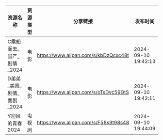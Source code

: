 | 资源名称              | 资源类型 | 分享链接                                 | 发布时间                |
| ----------------- | ---- | ------------------------------------ | ------------------- |
| C乘船而去_国产_剧情_2024  | 电影   | https://www.alipan.com/s/kbDzQcxc48t | 2024-09-10 19:42:13 |
| D弟弟_美国_剧情_喜剧_2024 | 电影   | https://www.alipan.com/s/oTsDvc59GtS | 2024-09-10 19:42:11 |
| Y迎风的青春2024        | 电视剧  | https://www.alipan.com/s/F58s9t98s48 | 2024-09-10 19:44:09 |
